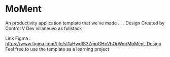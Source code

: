 # MoMent
An productivity application template that we've made
.
.
.
Design Created by Control V Dev 
villaneuvo as fullstack 

Link Figma : https://www.figma.com/file/st1aHwdIS3ZmpGHoVhOrWm/MoMent-Design
Feel free to use the template as a learning project 
